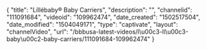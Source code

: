 {
    "title": "L&iacute;ll&eacute;baby&reg; Baby Carriers",
    "description": "",
    "channelid": "111091684",
    "videoid": "109962474",
    "date_created": "1502517504",
    "date_modified": "1504049171",
    "type": "captivate",
    "layout": "channelVideo",
    "url": "\/bbbusa-latest-videos\/l\u00c3-ll\u00c3-baby\u00c2-baby-carriers\/111091684-109962474"
}